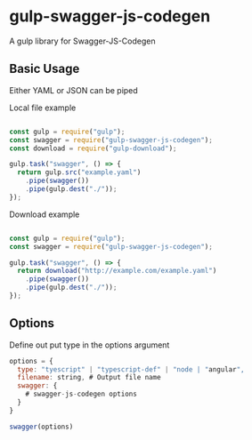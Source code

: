 # gulp-swagger-js-codegen

A gulp library for Swagger-JS-Codegen

## Basic Usage

Either YAML or JSON can be piped

Local file example

``` javascript

const gulp = require("gulp");
const swagger = require("gulp-swagger-js-codegen");
const download = require("gulp-download");

gulp.task("swagger", () => {
  return gulp.src("example.yaml")
    .pipe(swagger())
    .pipe(gulp.dest("./"));
});

```

Download example

``` javascript

const gulp = require("gulp");
const swagger = require("gulp-swagger-js-codegen");

gulp.task("swagger", () => {
  return download("http://example.com/example.yaml")
    .pipe(swagger())
    .pipe(gulp.dest("./"));
});

```

## Options

Define out put type in the options argument

``` javascript
options = {
  type: "tyescript" | "typescript-def" | "node | "angular",
  filename: string, # Output file name
  swagger: {
    # swagger-js-codegen options
  }
}

swagger(options)

```

